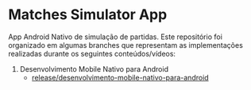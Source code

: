 # Matches Simulator App

App Android Nativo de simulação de partidas. Este repositório foi organizado em algumas branches que representam as implementações 
realizadas durante os seguintes conteúdos/vídeos:

1. Desenvolvimento Mobile Nativo para Android
    - [release/desenvolvimento-mobile-nativo-para-android](https://github.com/dymedeiros/matches-simulator-app/tree/release/desenvolvimento-mobile-nativo-para-android)
